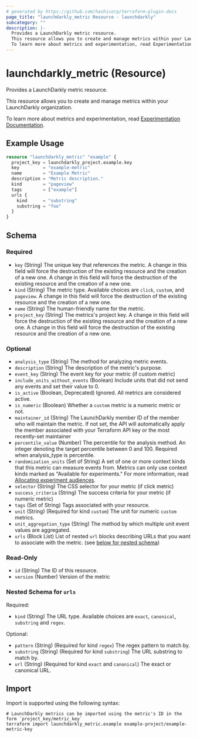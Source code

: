 ```yaml
---
# generated by https://github.com/hashicorp/terraform-plugin-docs
page_title: "launchdarkly_metric Resource - launchdarkly"
subcategory: ""
description: |-
  Provides a LaunchDarkly metric resource.
  This resource allows you to create and manage metrics within your LaunchDarkly organization.
  To learn more about metrics and experimentation, read Experimentation Documentation https://docs.launchdarkly.com/home/experimentation.
---
```


# launchdarkly_metric (Resource)

Provides a LaunchDarkly metric resource.

This resource allows you to create and manage metrics within your LaunchDarkly organization.

To learn more about metrics and experimentation, read [Experimentation Documentation](https://docs.launchdarkly.com/home/experimentation).

## Example Usage

```terraform
resource "launchdarkly_metric" "example" {
  project_key = launchdarkly_project.example.key
  key         = "example-metric"
  name        = "Example Metric"
  description = "Metric description."
  kind        = "pageview"
  tags        = ["example"]
  urls {
    kind      = "substring"
    substring = "foo"
  }
}
```

<!-- schema generated by tfplugindocs -->
## Schema

### Required

- `key` (String) The unique key that references the metric. A change in this field will force the destruction of the existing resource and the creation of a new one. A change in this field will force the destruction of the existing resource and the creation of a new one.
- `kind` (String) The metric type. Available choices are `click`, `custom`, and `pageview`. A change in this field will force the destruction of the existing resource and the creation of a new one.
- `name` (String) The human-friendly name for the metric.
- `project_key` (String) The metrics's project key. A change in this field will force the destruction of the existing resource and the creation of a new one. A change in this field will force the destruction of the existing resource and the creation of a new one.

### Optional

- `analysis_type` (String) The method for analyzing metric events.
- `description` (String) The description of the metric's purpose.
- `event_key` (String) The event key for your metric (if custom metric)
- `include_units_without_events` (Boolean) Include units that did not send any events and set their value to 0.
- `is_active` (Boolean, Deprecated) Ignored. All metrics are considered active.
- `is_numeric` (Boolean) Whether a `custom` metric is a numeric metric or not.
- `maintainer_id` (String) The LaunchDarkly member ID of the member who will maintain the metric. If not set, the API will automatically apply the member associated with your Terraform API key or the most recently-set maintainer
- `percentile_value` (Number) The percentile for the analysis method. An integer denoting the target percentile between 0 and 100. Required when analysis_type is percentile.
- `randomization_units` (Set of String) A set of one or more context kinds that this metric can measure events from. Metrics can only use context kinds marked as "Available for experiments." For more information, read [Allocating experiment audiences](https://docs.launchdarkly.com/home/creating-experiments/allocation).
- `selector` (String) The CSS selector for your metric (if click metric)
- `success_criteria` (String) The success criteria for your metric (if numeric metric)
- `tags` (Set of String) Tags associated with your resource.
- `unit` (String) (Required for kind `custom`) The unit for numeric `custom` metrics.
- `unit_aggregation_type` (String) The method by which multiple unit event values are aggregated.
- `urls` (Block List) List of nested `url` blocks describing URLs that you want to associate with the metric. (see [below for nested schema](#nestedblock--urls))

### Read-Only

- `id` (String) The ID of this resource.
- `version` (Number) Version of the metric

<a id="nestedblock--urls"></a>
### Nested Schema for `urls`

Required:

- `kind` (String) The URL type. Available choices are `exact`, `canonical`, `substring` and `regex`.

Optional:

- `pattern` (String) (Required for kind `regex`) The regex pattern to match by.
- `substring` (String) (Required for kind `substring`) The URL substring to match by.
- `url` (String) (Required for kind `exact` and `canonical`) The exact or canonical URL.

## Import

Import is supported using the following syntax:

```shell
# LaunchDarkly metrics can be imported using the metric's ID in the form `project_key/metric_key`
terraform import launchdarkly_metric.example example-project/example-metric-key
```
